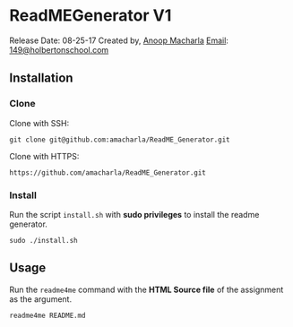 # ReadMEGenerator V1
Release Date: 08-25-17
Created by, [Anoop Macharla](https://www.linkedin.com/in/amacharla/)
[Email](mailto:149@holbertonschool.com): 149@holbertonschool.com

## Installation
### Clone
Clone with SSH:
```SSH
git clone git@github.com:amacharla/ReadME_Generator.git
```

Clone with HTTPS:
```HTTPS
https://github.com/amacharla/ReadME_Generator.git
```

### Install
Run the script `install.sh` with **sudo privileges** to install the readme generator.
```Install
sudo ./install.sh
```

## Usage
Run the `readme4me` command with the **HTML Source file** of the assignment as the argument.
```Usage
readme4me README.md
```
